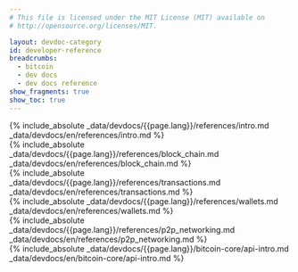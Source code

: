 ```yaml
---
# This file is licensed under the MIT License (MIT) available on
# http://opensource.org/licenses/MIT.

layout: devdoc-category
id: developer-reference
breadcrumbs:
  - bitcoin
  - dev docs
  - dev docs reference
show_fragments: true
show_toc: true
---
```


<div class="toccontent-block toccontent-intro" markdown="block">
{% include_absolute _data/devdocs/{{page.lang}}/references/intro.md _data/devdocs/en/references/intro.md %}
</div>

<div class="toccontent-block boxexpand" markdown="block">
{% include_absolute _data/devdocs/{{page.lang}}/references/block_chain.md _data/devdocs/en/references/block_chain.md %}
</div>

<div class="toccontent-block boxexpand" markdown="block">
{% include_absolute _data/devdocs/{{page.lang}}/references/transactions.md _data/devdocs/en/references/transactions.md %}
</div>

<div class="toccontent-block boxexpand" markdown="block">
{% include_absolute _data/devdocs/{{page.lang}}/references/wallets.md _data/devdocs/en/references/wallets.md %}
</div>

<div class="toccontent-block boxexpand" markdown="block">
{% include_absolute _data/devdocs/{{page.lang}}/references/p2p_networking.md _data/devdocs/en/references/p2p_networking.md %}
</div>

<div class="toccontent-block boxexpand" markdown="block">
{% include_absolute _data/devdocs/{{page.lang}}/bitcoin-core/api-intro.md _data/devdocs/en/bitcoin-core/api-intro.md %}
</div>
